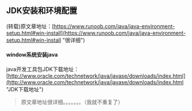 ## JDK安装和环境配置
(转载)原文章地址：[https://www.runoob.com/java/java-environment-setup.html#win-install](https://www.runoob.com/java/java-environment-setup.html#win-install "很详细")

#### window系统安装java

java开发工具包JDK下载地址：[http://www.oracle.com/technetwork/java/javase/downloads/index.html](http://www.oracle.com/technetwork/java/javase/downloads/index.html "JDK下载地址")


> 原文章地址很详细。。。。。。。（我就不重复了）
